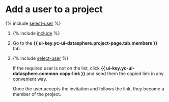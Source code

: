 # Add a user to a project

{% include [select-user](../../../_includes/datasphere/organization-users.md) %}

1. {% include [include](../../../_includes/datasphere/ui-find-project.md) %}

1. Go to the **{{ ui-key.yc-ui-datasphere.project-page.tab.members }}** tab.

1. {% include [select-user](../../../_includes/datasphere/select-from-list.md) %}

   If the required user is not on the list, click **{{ ui-key.yc-ui-datasphere.common.copy-link }}** and send them the copied link in any convenient way.

   Once the user accepts the invitation and follows the link, they become a member of the project.

